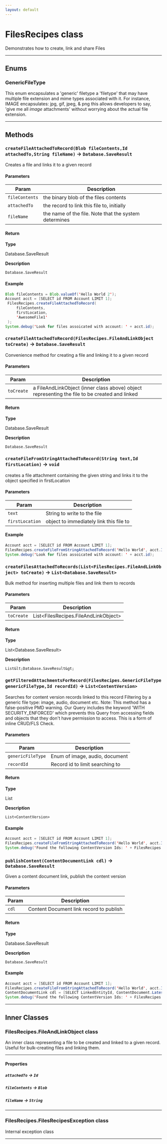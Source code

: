 ```yaml
---
layout: default
---
```

# FilesRecipes class

Demonstrates how to create, link and share Files

---
## Enums
### GenericFileType


This enum encapsulates a 'generic' filetype a 'filetype' that may have multiple file extension and mime types associated with it. For instance, IMAGE encapsulates: jpg, gif, jpeg, & png this allows developers to say, 'give me all *image* attachments' without worrying about the actual file extension.

---
## Methods
### `createFileAttachedToRecord(Blob fileContents,Id attachedTo,String fileName)` → `Database.SaveResult`

Creates a file and links it to a given record

#### Parameters
|Param|Description|
|-----|-----------|
|`fileContents` |  the binary blob of the files contents |
|`attachedTo` |    the record to link this file to, initially |
|`fileName` |      the name of the file. Note that the system determines |

#### Return

**Type**

Database.SaveResult

**Description**

`Database.SaveResult`

#### Example
```java
Blob fileContents = Blob.valueOf('Hello World 2');
Account acct = [SELECT id FROM Account LIMIT 1];
 FilesRecipes.createFileAttachedToRecord(
     fileContents,
     firstLocation,
     'AwesomeFile1'
 );
System.debug('Look for files assoicated with account: ' + acct.id);
```

### `createFileAttachedToRecord(FilesRecipes.FileAndLinkObject toCreate)` → `Database.SaveResult`

Convenience method for creating a file and linking it to a given record

#### Parameters
|Param|Description|
|-----|-----------|
|`toCreate` |  a FileAndLinkObject (inner class above) object representing the file to be created and linked |

#### Return

**Type**

Database.SaveResult

**Description**

`Database.SaveResult`

### `createFileFromStringAttachedToRecord(String text,Id firstLocation)` → `void`

creates a file attachment containing the given string and links it to the object specified in firstLocation

#### Parameters
|Param|Description|
|-----|-----------|
|`text` |           String to write to the file |
|`firstLocation` |  object to immediately link this file to |

#### Example
```java
Account acct = [SELECT id FROM Account LIMIT 1];
FilesRecipes.createFileFromStringAttachedToRecord('Hello World', acct.Id);
System.debug('Look for files assoicated with account: ' + acct.id);
```

### `createFilesAttachedToRecords(List<FilesRecipes.FileAndLinkObject> toCreate)` → `List<Database.SaveResult>`

Bulk method for inserting multiple files and link them to records

#### Parameters
|Param|Description|
|-----|-----------|
|`toCreate` |  List&lt;FilesRecipes.FileAndLinkObject&gt; |

#### Return

**Type**

List&lt;Database.SaveResult&gt;

**Description**

`List&lt;Database.SaveResult&gt;`

### `getFilteredAttachmentsForRecord(FilesRecipes.GenericFileType genericFileType,Id recordId)` → `List<ContentVersion>`

Searches for content version records linked to this record Filtering by a generic file type: image, audio, document etc. Note: This method has a false-positive PMD warning. Our Query includes the keyword 'WITH SECURITY_ENFORCED' which prevents this Query from accessing fields and objects that they don't have permission to access. This is a form of inline CRUD/FLS Check.

#### Parameters
|Param|Description|
|-----|-----------|
|`genericFileType` |  Enum of image, audio, document |
|`recordId` |         Record id to limit searching to |

#### Return

**Type**

List<ContentVersion>

**Description**

`List<ContentVersion>`

#### Example
```java
Account acct = [SELECT id FROM Account LIMIT 1];
FilesRecipes.createFileFromStringAttachedToRecord('Hello World', acct.Id);
System.debug('Found the following ContentVersion Ids: ' + FilesRecipes.getFilteredAttachmentsForRecord(FilesRecipes.GenericFileType.ALL, acct.id));
```

### `publishContent(ContentDocumentLink cdl)` → `Database.SaveResult`

Given a content document link, publish the content version

#### Parameters
|Param|Description|
|-----|-----------|
|`cdl` |    Content Document link record to publish |

#### Return

**Type**

Database.SaveResult

**Description**

`Database.SaveResult`

#### Example
```java
Account acct = [SELECT id FROM Account LIMIT 1];
FilesRecipes.createFileFromStringAttachedToRecord('Hello World', acct.Id);
ContentDocumentLink cdl = [SELECT LinkedEntityId, ContentDocument.LatestPublishedVersionId FROM ContentDocumentLink WHERE LinkedEntityId = :acct.id LIMIT 1];
System.debug('Found the following ContentVersion Ids: ' + FilesRecipes.getFilteredAttachmentsForRecord(FilesRecipes.GenericFileType.ALL, acct.id));
```

---
## Inner Classes

### FilesRecipes.FileAndLinkObject class

 An inner class representing a file to be created and linked to a given record. Useful for bulk-creating files and linking them.

---
#### Properties

##### `attachedTo` → `Id`

##### `fileContents` → `Blob`

##### `fileName` → `String`

---
### FilesRecipes.FilesRecipesException class

Internal exception class

---
